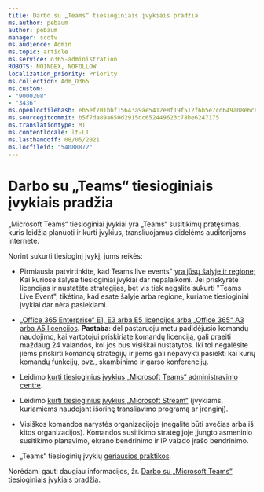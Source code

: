 ```yaml
---
title: Darbo su „Teams“ tiesioginiais įvykiais pradžia
ms.author: pebaum
author: pebaum
manager: scotv
ms.audience: Admin
ms.topic: article
ms.service: o365-administration
ROBOTS: NOINDEX, NOFOLLOW
localization_priority: Priority
ms.collection: Adm_O365
ms.custom:
- "9000208"
- "3436"
ms.openlocfilehash: eb5ef701bbf15643a9ae5412e8f19f512f6b5e7cd649a08e6c63001b299dcf48
ms.sourcegitcommit: b5f7da89a650d2915dc652449623c78be6247175
ms.translationtype: MT
ms.contentlocale: lt-LT
ms.lasthandoff: 08/05/2021
ms.locfileid: "54088872"
---
```

# <a name="getting-started-with-teams-live-events"></a>Darbo su „Teams“ tiesioginiais įvykiais pradžia

„Microsoft Teams“ tiesioginiai įvykiai yra „Teams“ susitikimų pratęsimas, kuris leidžia planuoti ir kurti įvykius, transliuojamus didelėms auditorijoms internete.

Norint sukurti tiesioginį įvykį, jums reikės:

- Pirmiausia patvirtinkite, kad Teams live events" [yra jūsų šalyje ir regione;](https://docs.microsoft.com/microsoftteams/teams-live-events/plan-for-teams-live-events#regional-availability) Kai kuriose šalyse tiesioginiai įvykiai dar nepalaikomi.  Jei priskyrėte licencijas ir nustatėte strategijas, bet vis tiek negalite sukurti "Teams Live Event", tikėtina, kad esate šalyje arba regione, kuriame tiesioginiai įvykiai dar nėra pasiekiami.

- [„Office 365 Enterprise“ E1, E3 arba E5 licencijos arba „Office 365“ A3 arba A5 licencijos](https://docs.microsoft.com/microsoftteams/teams-live-events/set-up-for-teams-live-events#step-2-get-and-assign-licenses). **Pastaba**: dėl pastaruoju metu padidėjusio komandų naudojimo, kai vartotojui priskiriate komandų licenciją, gali praeiti maždaug 24 valandos, kol jos bus visiškai nustatytos. Iki tol negalėsite jiems priskirti komandų strategijų ir jiems gali nepavykti pasiekti kai kurių komandų funkcijų, pvz., skambinimo ir garso konferencijų.

- Leidimo [kurti tiesioginius įvykius „Microsoft Teams“ administravimo centre](https://docs.microsoft.com/microsoftteams/teams-live-events/set-up-for-teams-live-events#create-or-edit-a-live-events-policy).

- Leidimo [kurti tiesioginius įvykius „Microsoft Stream“](https://docs.microsoft.com/microsoftteams/teams-live-events/what-are-teams-live-events) (įvykiams, kuriamiems naudojant išorinę transliavimo programą ar įrenginį).

- Visiškos komandos narystės organizacijoje (negalite būti svečias arba iš kitos organizacijos).
Komandos susitikimo strategijoje įjungto asmeninio susitikimo planavimo, ekrano bendrinimo ir IP vaizdo įrašo bendrinimo.

- „Teams“ tiesioginių įvykių [geriausios praktikos](https://support.office.com/article/Best-practices-for-producing-a-Teams-live-event-e500370e-4dd1-4187-8b48-af10ef02cf42).

Norėdami gauti daugiau informacijos, žr. [Darbo su „Microsoft Teams“ tiesioginiais įvykiais pradžia](https://support.office.com/article/get-started-with-microsoft-teams-live-events-d077fec2-a058-483e-9ab5-1494afda578a).